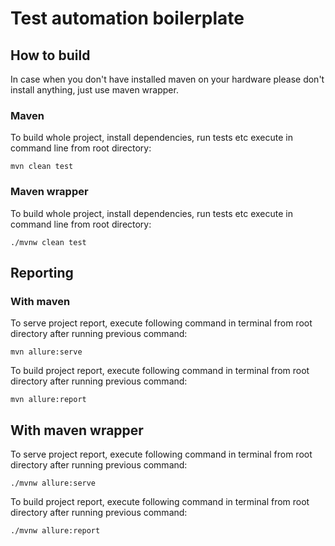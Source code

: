 # Test automation boilerplate

## How to build

In case when you don't have installed maven on your hardware please don't install anything, just use maven wrapper.

### Maven

To build whole project, install dependencies, run tests etc execute in command line from root directory:

    mvn clean test
    
### Maven wrapper

To build whole project, install dependencies, run tests etc execute in command line from root directory:

    ./mvnw clean test
    
## Reporting 

### With maven
    
To serve project report, execute following command in terminal from root directory after running previous command:

    mvn allure:serve 
    
To build project report, execute following command in terminal from root directory after running previous command:

    mvn allure:report 
    
## With maven wrapper

To serve project report, execute following command in terminal from root directory after running previous command:

    ./mvnw allure:serve 
    
To build project report, execute following command in terminal from root directory after running previous command:

    ./mvnw allure:report 